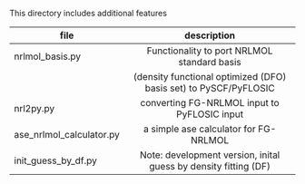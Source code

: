 This directory includes additional features 

| file 	| description |  
| ------------- |:-------------:|
| nrlmol_basis.py | Functionality to port NRLMOL standard basis | 
|                 | (density functional optimized (DFO) basis set) to PySCF/PyFLOSIC |  
| nrl2py.py | converting FG-NRLMOL input to PyFLOSIC input | 
| ase_nrlmol_calculator.py | a simple ase calculator for FG-NRLMOL |
| init_guess_by_df.py | Note: development version, inital guess by density fitting (DF) | 

